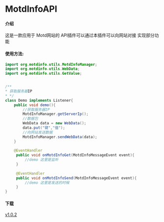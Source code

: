 # MotdInfoAPI  
#### **介绍**  
 这是一款应用于 Motd网站的 API插件可以通过本插件可以向网站对接 实现部分功能  
 
#### **使用方法:**
```java
import org.motdinfo.utils.MotdInfoManager;
import org.motdinfo.utils.WebData;
import org.motdinfo.utils.GetValue;


/**
* 获取服务器IP
* */
class Demo implements Listener{
    public void demo(){
        //获取服务器IP
        MotdInfoManager.getServerIp();
        //数据包
        WebData data = new WebData();
        data.put("键","值");
        //向网站发送数据
        MotdInfoManager.sendWebData(data);
    }
    
    @EventHandler
     public void onMotdInfoGet(MotdInfoMessageEvent event){
         //demo 这里是监听
     }
         
     @EventHandler
     public void onMotdInfoSend(MotdInfoMessageEvent event){
         //demo 这里是发送的时候
     }   
}

```
#### **下载**  
<a href="https://github.com/SmallasWater/MotdInfoAPI/releases/latest" alt="Latest release">
 v1.0.2
</a>
 
